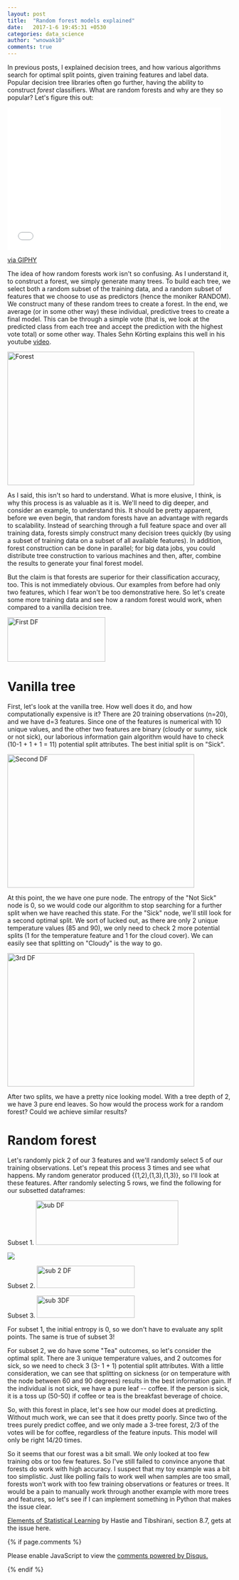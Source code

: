 ```yaml
---
layout: post
title:  "Random forest models explained"
date:   2017-1-6 19:45:31 +0530
categories: data_science
author: "wnowak10"
comments: true
---
```


In previous posts, I explained decision trees, and how various algorithms search for optimal split points, given training features and label data. Popular decision tree libraries often go further, having the ability to construct *forest* classifiers. What are random forests and why are they so popular? Let's figure this out:

<iframe src="//giphy.com/embed/TuptaxRZphuyA" width="480" height="320" frameBorder="0" class="giphy-embed" allowFullScreen></iframe>
<p><a href="http://giphy.com/gifs/forest-TuptaxRZphuyA">via GIPHY</a></p>

<!-- 	<img src="/images/decision_trees/forest.jpg" alt="Forest" style="width: 420; height: 300"/>
</a>
[Photo](http://shushi168.com/data/out/82/36353757-forest.jpg) -->

The idea of how random forests work isn't so confusing. As I understand it, to construct a forest, we simply generate many trees. To build each tree, we select both a random subset of the training data, and a random subset of features that we choose to use as predictors (hence the moniker RANDOM). We construct many of these random trees to create a forest. In the end, we average (or in some other way) these individual, predictive trees to create a final model. This can be through a simple vote (that is, we look at the predicted class from each tree and accept the prediction with the highest vote total) or some other way. Thales Sehn Körting explains this well in his youtube [video](https://www.youtube.com/watch?v=loNcrMjYh64).

<a>
	<img src="/images/decision_trees/vote.jpg" alt="Forest" style="width: 420; height: 300"/>
</a>

As I said, this isn't so hard to understand. What is more elusive, I think, is why this process is as valuable as it is. We'll need to dig deeper, and consider an example, to understand this. It should be pretty apparent, before we even begin, that random forests have an advantage with regards to scalability. Instead of searching through a full feature space and over all training data, forests simply construct many decision trees quickly (by using a subset of training data on a subset of all available features). In addition, forest construction can be done in parallel; for big data jobs, you could distribute tree construction to various machines and then, after, combine the results to generate your final forest model. 

But the claim is that forests are superior for their classification accuracy, too. This is not immediately obvious. Our examples from before had only two features, which I fear won't be too demonstrative here. So let's create some more training data and see how a random forest would work, when compared to a vanilla decision tree. 

<a>
	<img src="/images/decision_trees/sick_df.jpg" alt="First DF" style="width: 220; height: 100"/>
</a>

# Vanilla tree

First, let's look at the vanilla tree. How well does it do, and how computationally expensive is it? There are 20 training observations (n=20), and we have d=3 features. Since one of the features is numerical with 10 unique values, and the other two features are binary (cloudy or sunny, sick or not sick), our laborious information gain algorithm would have to check (10-1 + 1 + 1 = 11) potential split attributes. The best initial split is on "Sick". 

<a>
	<img src="/images/decision_trees/sick_df2.jpg" alt="Second DF" style="width: 420; height: 300"/>
</a>

At this point, the we have one pure node. The entropy of the "Not Sick" node is 0, so we would code our algorithm to stop searching for a further split when we have reached this state. For the "Sick" node, we'll still look for a second optimal split. We sort of lucked out, as there are only 2 unique temperature values (85 and 90), we only need to check 2 more potential splits (1 for the temperature feature and 1 for the cloud cover). We can easily see that splitting on "Cloudy" is the way to go.

<a>
	<img src="/images/decision_trees/sick_df3.jpg" alt="3rd DF" style="width: 420; height: 300"/>
</a>

After two splits, we have a pretty nice looking model. With a tree depth of 2, we have 3 pure end leaves. So how would the process work for a random forest? Could we achieve similar results?

# Random forest

Let's randomly pick 2 of our 3 features and we'll randomly select 5 of our training observations. Let's repeat this process 3 times and see what happens. My random generator produced {(1,2),(1,3),(1,3)}, so I'll look at these features. After randomly selecting 5 rows, we find the following for our subsetted dataframes:

Subset 1.
<a>
	<img src="/images/decision_trees/1.jpg" alt="sub DF" style="width: 320; height: 100"/>
</a>

![](/images/decision_trees/1.jpg?raw=true)

Subset 2.
<a>
	<img src="/images/decision_trees/2.jpg" alt="sub 2 DF" style="width: 220; height: 50"/>
</a>

Subset 3.
<a>
	<img src="/images/decision_trees/3.jpg" alt="sub 3DF" style="width: 220; height: 50"/>
</a>

For subset 1, the initial entropy is 0, so we don't have to evaluate any split points. The same is true of subset 3!

For subset 2, we do have some "Tea" outcomes, so let's consider the optimal split. There are 3 unique temperature values, and 2 outcomes for sick, so we need to check 3 (3- 1 + 1) potential split attributes. With a little consideration, we can see that splitting on sickness (or on temperature with the node between 60 and 90 degrees) results in the best information gain. If the individual is not sick, we have a pure leaf -- coffee. If the person is sick, it is a toss up (50-50) if coffee or tea is the breakfast beverage of choice. 

So, with this forest in place, let's see how our model does at predicting. Without much work, we can see that it does pretty poorly. Since two of the trees purely predict coffee, and we only made a 3-tree forest, 2/3 of the votes will be for coffee, regardless of the feature inputs. This model will only be right 14/20 times. 

So it seems that our forest was a bit small. We only looked at too few training obs or too few features. So I've still failed to convince anyone that forests do work with high accuracy. I suspect that my toy example was a bit too simplistic. Just like polling fails to work well when samples are too small, forests won't work with too few training observations or features or trees. It would be a pain to manually work through another example with more trees and features, so let's see if I can implement something in Python that makes the issue clear.  

[Elements of Statistical Learning](https://statweb.stanford.edu/~tibs/ElemStatLearn/) by Hastie and Tibshirani, section 8.7, gets at the issue here. 

{% if page.comments %}

<div id="disqus_thread"></div>
<script>

/**
*  RECOMMENDED CONFIGURATION VARIABLES: EDIT AND UNCOMMENT THE SECTION BELOW TO INSERT DYNAMIC VALUES FROM YOUR PLATFORM OR CMS.
*  LEARN WHY DEFINING THESE VARIABLES IS IMPORTANT: https://disqus.com/admin/universalcode/#configuration-variables*/
/*
var disqus_config = function () {
this.page.url = PAGE_URL;  // Replace PAGE_URL with your page's canonical URL variable
this.page.identifier = PAGE_IDENTIFIER; // Replace PAGE_IDENTIFIER with your page's unique identifier variable
};
*/
(function() { // DON'T EDIT BELOW THIS LINE
var d = document, s = d.createElement('script');
s.src = '//wnowak10-github-io.disqus.com/embed.js';
s.setAttribute('data-timestamp', +new Date());
(d.head || d.body).appendChild(s);
})();
</script>
<noscript>Please enable JavaScript to view the <a href="https://disqus.com/?ref_noscript">comments powered by Disqus.</a></noscript>

{% endif %}